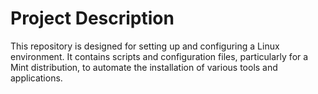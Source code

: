 # Project Description

This repository is designed for setting up and configuring a Linux environment. It contains scripts and configuration files, particularly for a Mint distribution, to automate the installation of various tools and applications.